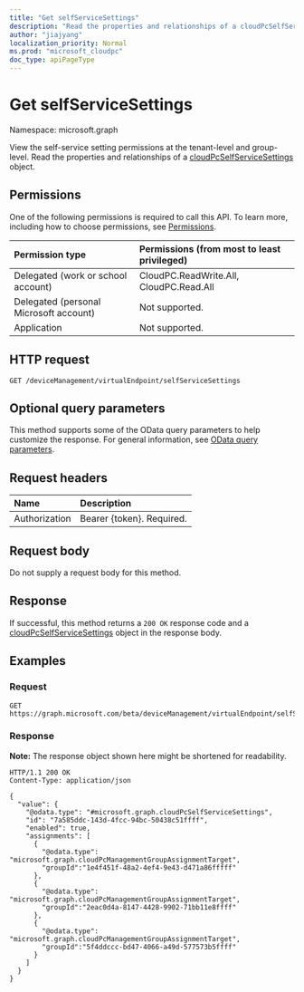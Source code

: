 ```yaml
---
title: "Get selfServiceSettings"
description: "Read the properties and relationships of a cloudPcSelfServiceSettings object."
author: "jiajyang"
localization_priority: Normal
ms.prod: "microsoft_cloudpc"
doc_type: apiPageType
---
```


# Get selfServiceSettings

Namespace: microsoft.graph

View the self-service setting permissions at the tenant-level and group-level.
Read the properties and relationships of a [cloudPcSelfServiceSettings](../resources/cloudpcselfservicesettings.md) object.

## Permissions

One of the following permissions is required to call this API. To learn more, including how to choose permissions, see [Permissions](/graph/permissions-reference).

|Permission type|Permissions (from most to least privileged)|
|:---|:---|
|Delegated (work or school account)|CloudPC.ReadWrite.All, CloudPC.Read.All|
|Delegated (personal Microsoft account)|Not supported.|
|Application|Not supported.

## HTTP request

<!-- {
  "blockType": "ignored"
}
-->

``` http
GET /deviceManagement/virtualEndpoint/selfServiceSettings
```

## Optional query parameters

This method supports some of the OData query parameters to help customize the response. For general information, see [OData query parameters](/graph/query-parameters).

## Request headers

|Name|Description|
|:---|:---|
|Authorization|Bearer {token}. Required.|

## Request body

Do not supply a request body for this method.

## Response

If successful, this method returns a `200 OK` response code and a [cloudPcSelfServiceSettings](../resources/cloudpcselfservicesettings.md) object in the response body.

## Examples

### Request

<!-- {
  "blockType": "request",
  "name": "get_cloudpcselfservicesettings"
}
-->

``` http
GET https://graph.microsoft.com/beta/deviceManagement/virtualEndpoint/selfServiceSettings
```

### Response

**Note:** The response object shown here might be shortened for readability.
<!-- {
  "blockType": "response",
  "truncated": true,
  "@odata.type": "microsoft.graph.cloudPcSelfServiceSettings"
}
-->

``` http
HTTP/1.1 200 OK
Content-Type: application/json

{
  "value": {
    "@odata.type": "#microsoft.graph.cloudPcSelfServiceSettings",
    "id": "7a585ddc-143d-4fcc-94bc-50438c51ffff",
    "enabled": true,
    "assignments": [
      {
        "@odata.type": "microsoft.graph.cloudPcManagementGroupAssignmentTarget",
        "groupId":"1e4f451f-48a2-4ef4-9e43-d471a86fffff"
      },
      {
        "@odata.type": "microsoft.graph.cloudPcManagementGroupAssignmentTarget",
        "groupId":"2eac0d4a-8147-4428-9902-71bb11e8ffff"
      },
      {
        "@odata.type": "microsoft.graph.cloudPcManagementGroupAssignmentTarget",
        "groupId":"5f4ddccc-bd47-4066-a49d-577573b5ffff"
      }
    ]
  }
}
```
